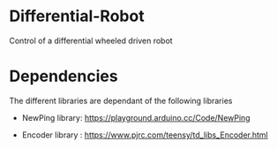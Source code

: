 # Differential-Robot
Control of a differential wheeled driven robot

# Dependencies
The different libraries are dependant of the following libraries

* NewPing library: https://playground.arduino.cc/Code/NewPing

* Encoder library : https://www.pjrc.com/teensy/td_libs_Encoder.html
